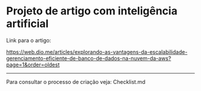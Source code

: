 # Projeto de artigo com inteligência artificial

Link para o artigo:

https://web.dio.me/articles/explorando-as-vantagens-da-escalabilidade-gerenciamento-eficiente-de-banco-de-dados-na-nuvem-da-aws?page=1&order=oldest

---

Para consultar o processo de criação veja: Checklist.md
